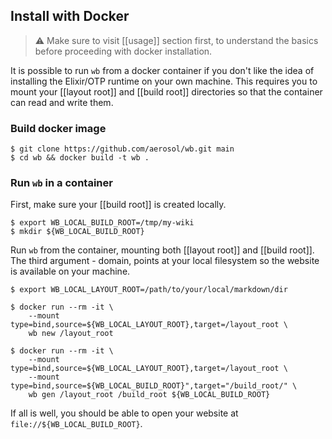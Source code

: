 ## Install with Docker

> :warning: Make sure to visit [[usage]] section first, to understand the
> basics before proceeding with docker installation.

It is possible to run `wb` from a docker container if you don't like the idea
of installing the Elixir/OTP runtime on your own machine. This requires you to
mount your [[layout root]] and [[build root]] directories so that the container
can read and write them.

### Build docker image

```
$ git clone https://github.com/aerosol/wb.git main
$ cd wb && docker build -t wb .
```

### Run `wb` in a container

First, make sure your [[build root]] is created locally.

```
$ export WB_LOCAL_BUILD_ROOT=/tmp/my-wiki
$ mkdir ${WB_LOCAL_BUILD_ROOT}
```

Run `wb` from the container, mounting both [[layout root]] and [[build root]].
The third argument - domain, points at your local filesystem so the website is
available on your machine.

```
$ export WB_LOCAL_LAYOUT_ROOT=/path/to/your/local/markdown/dir

$ docker run --rm -it \
    --mount type=bind,source=${WB_LOCAL_LAYOUT_ROOT},target=/layout_root \
    wb new /layout_root

$ docker run --rm -it \
    --mount type=bind,source=${WB_LOCAL_LAYOUT_ROOT},target=/layout_root \
    --mount type=bind,source=${WB_LOCAL_BUILD_ROOT}",target="/build_root/" \
    wb gen /layout_root /build_root ${WB_LOCAL_BUILD_ROOT}
```

If all is well, you should be able to open your website at
`file://${WB_LOCAL_BUILD_ROOT}`.

